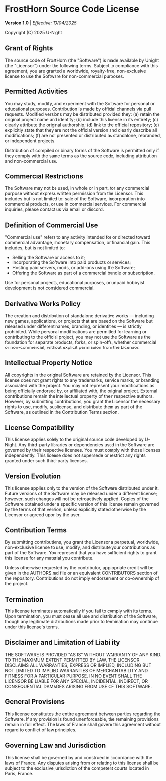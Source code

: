 # FrostHorn Source Code License
**Version 1.0** | *Effective: 10/04/2025*

Copyright (C) 2025 U-Night

## Grant of Rights

The source code of FrostHorn (the "Software") is made available by Unight (the "Licensor") under the following terms. Subject to compliance with this agreement, you are granted a worldwide, royalty-free, non-exclusive license to use the Software for non-commercial purposes.

## Permitted Activities

You may study, modify, and experiment with the Software for personal or educational purposes. Contribution is made by official channels via pull requests. Modified versions may be distributed provided they: (a) retain the original project name and identity; (b) include this license in its entirety; (c) clearly attribute the original authorship; (d) link to the official repository; (e) explicitly state that they are not the official version and clearly describe all modifications; (f) are not presented or distributed as standalone, rebranded, or independent projects.

Distribution of compiled or binary forms of the Software is permitted only if they comply with the same terms as the source code, including attribution and non-commercial use.


## Commercial Restrictions

The Software may not be used, in whole or in part, for any commercial purpose without express written permission from the Licensor. This includes but is not limited to: sale of the Software, incorporation into commercial products, or use in commercial services. For commercial inquiries, please contact us via email or discord.

## Definition of Commercial Use

"Commercial use" refers to any activity intended for or directed toward commercial advantage, monetary compensation, or financial gain. This includes, but is not limited to:
- Selling the Software or access to it;
- Incorporating the Software into paid products or services;
- Hosting paid servers, mods, or add-ons using the Software;
- Offering the Software as part of a commercial bundle or subscription.

Use for personal projects, educational purposes, or unpaid hobbyist development is not considered commercial.


## Derivative Works Policy

The creation and distribution of standalone derivative works — including new games, applications, or projects that are based on the Software but released under different names, branding, or identities — is strictly prohibited. While personal modifications are permitted for learning or contributing to the official project, you may not use the Software as the foundation for separate products, forks, or spin-offs, whether commercial or non-commercial, without explicit permission from the Licensor.

## Intellectual Property Notice

All copyrights in the original Software are retained by the Licensor. This license does not grant rights to any trademarks, service marks, or branding associated with the project. You may not represent your modifications as being officially endorsed by, or affiliated with, the original project. External contributions remain the intellectual property of their respective authors. However, by submitting contributions, you grant the Licensor the necessary rights to use, modify, sublicense, and distribute them as part of the Software, as outlined in the Contribution Terms section.

## License Compatibility

This license applies solely to the original source code developed by U-Night. Any third-party libraries or dependencies used in the Software are governed by their respective licenses. You must comply with those licenses independently. This license does not supersede or restrict any rights granted under such third-party licenses.

## Version Evolution

This license applies only to the version of the Software distributed under it. Future versions of the Software may be released under a different license; however, such changes will not be retroactively applied. Copies of the Software obtained under a specific version of this license remain governed by the terms of that version, unless explicitly stated otherwise by the Licensor or agreed upon by the user.


## Contribution Terms

By submitting contributions, you grant the Licensor a perpetual, worldwide, non-exclusive license to use, modify, and distribute your contributions as part of the Software. You represent that you have sufficient rights to grant this license for any material you contribute.

Unless otherwise requested by the contributor, appropriate credit will be given in the AUTHORS.md file or an equivalent CONTRIBUTORS section of the repository. Contributions do not imply endorsement or co-ownership of the project.

## Termination

This license terminates automatically if you fail to comply with its terms. Upon termination, you must cease all use and distribution of the Software, though any legitimate distributions made prior to termination may continue under this license's terms.

## Disclaimer and Limitation of Liability

THE SOFTWARE IS PROVIDED "AS IS" WITHOUT WARRANTY OF ANY KIND. TO THE MAXIMUM EXTENT PERMITTED BY LAW, THE LICENSOR DISCLAIMS ALL WARRANTIES, EXPRESS OR IMPLIED, INCLUDING BUT NOT LIMITED TO IMPLIED WARRANTIES OF MERCHANTABILITY AND FITNESS FOR A PARTICULAR PURPOSE. IN NO EVENT SHALL THE LICENSOR BE LIABLE FOR ANY SPECIAL, INCIDENTAL, INDIRECT, OR CONSEQUENTIAL DAMAGES ARISING FROM USE OF THIS SOFTWARE.

## General Provisions

This license constitutes the entire agreement between parties regarding the Software. If any provision is found unenforceable, the remaining provisions remain in full effect. The laws of France shall govern this agreement without regard to conflict of law principles.

## Governing Law and Jurisdiction

This license shall be governed by and construed in accordance with the laws of France. Any disputes arising from or relating to this license shall be subject to the exclusive jurisdiction of the competent courts located in Paris, France.
